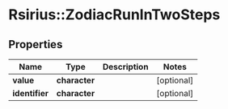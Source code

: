 # Rsirius::ZodiacRunInTwoSteps



## Properties
Name | Type | Description | Notes
------------ | ------------- | ------------- | -------------
**value** | **character** |  | [optional] 
**identifier** | **character** |  | [optional] 


